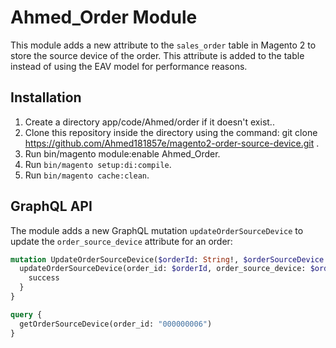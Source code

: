 # Ahmed_Order Module

This module adds a new attribute to the `sales_order` table in Magento 2 to store the source device of the order. This attribute is added to the table instead of using the EAV model for performance reasons.

## Installation

1. Create a directory app/code/Ahmed/order if it doesn't exist..
2. Clone this repository inside the directory using the command: git clone https://github.com/Ahmed181857e/magento2-order-source-device.git .
3. Run  bin/magento module:enable Ahmed_Order.
4. Run `bin/magento setup:di:compile`.
5. Run `bin/magento cache:clean`.

## GraphQL API

The module adds a new GraphQL mutation `updateOrderSourceDevice` to update the `order_source_device` attribute for an order:

```graphql
mutation UpdateOrderSourceDevice($orderId: String!, $orderSourceDevice: String!) {
  updateOrderSourceDevice(order_id: $orderId, order_source_device: $orderSourceDevice) {
    success
  }
}

query {
  getOrderSourceDevice(order_id: "000000006")
}
